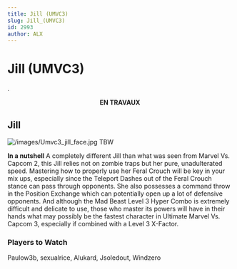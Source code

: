 ```yaml
---
title: Jill (UMVC3)
slug: Jill_(UMVC3)
id: 2993
author: ALX
---
```


# Jill (UMVC3)

.

<center>

**EN TRAVAUX**

</center>

## Jill

![](/images/Umvc3_jill_face.jpg‎ "/images/Umvc3_jill_face.jpg‎") TBW

**In a nutshell** A completely different Jill than what was seen from
Marvel Vs. Capcom 2, this Jill relies not on zombie traps but her pure,
unadulterated speed. Mastering how to properly use her Feral Crouch will
be key in your mix ups, especially since the Teleport Dashes out of the
Feral Crouch stance can pass through opponents. She also possesses a
command throw in the Position Exchange which can potentially open up a
lot of defensive opponents. And although the Mad Beast Level 3 Hyper
Combo is extremely difficult and delicate to use, those who master its
powers will have in their hands what may possibly be the fastest
character in Ultimate Marvel Vs. Capcom 3, especially if combined with a
Level 3 X-Factor.

### Players to Watch

Paulow3b, sexualrice, Alukard, Jsoledout, Windzero
